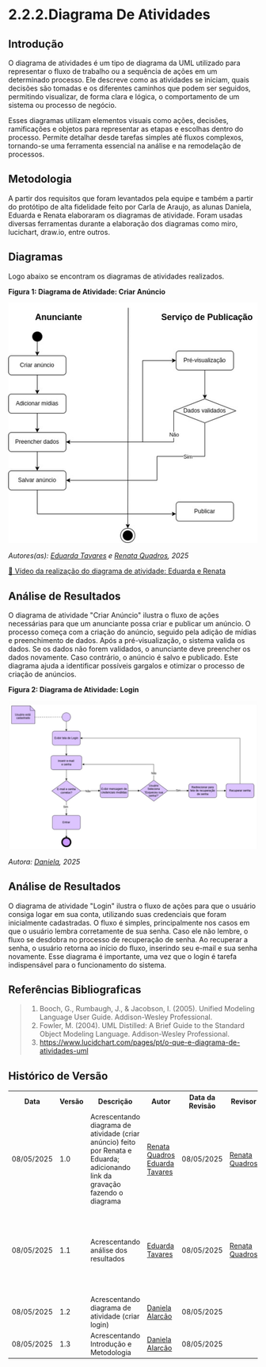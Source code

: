 # 2.2.2.Diagrama De Atividades

## Introdução
O diagrama de atividades é um tipo de diagrama da UML utilizado para representar o fluxo de trabalho ou a sequência de ações em um determinado processo. Ele descreve como as atividades se iniciam, quais decisões são tomadas e os diferentes caminhos que podem ser seguidos, permitindo visualizar, de forma clara e lógica, o comportamento de um sistema ou processo de negócio.

Esses diagramas utilizam elementos visuais como ações, decisões, ramificações e objetos para representar as etapas e escolhas dentro do processo. Permite detalhar desde tarefas simples até fluxos complexos, tornando-se uma ferramenta essencial na análise e na remodelação de processos.

## Metodologia
A partir dos requisitos que foram levantados pela equipe e também a partir do protótipo de alta fidelidade feito por Carla de Araujo, as alunas Daniela, Eduarda e Renata elaboraram os diagramas de atividade. Foram usadas diversas ferramentas durante a elaboração dos diagramas como miro, lucichart, draw.io, entre outros.

## Diagramas
Logo abaixo se encontram os diagramas de atividades realizados.

**Figura 1: Diagrama de Atividade: Criar Anúncio**

![Criar Anúncio](../assets/diagrama_criar_anuncio.jpeg)

*Autores(as): [Eduarda Tavares](https://github.com/erteduarda) e [Renata Quadros](https://github.com/RenataKurzawa), 2025* 

[🎥 Vídeo da realização do diagrama de atividade: Eduarda e Renata](https://unbbr.sharepoint.com/:v:/s/Arquiteturaedesenhodesoftwaregrupo06/EaONJKTDp_BGteBPuO7KI_IBdm7rrywcjQb-CzW-PcBSRg?e=XMSfet)

## Análise de Resultados

O diagrama de atividade "Criar Anúncio" ilustra o fluxo de ações necessárias para que um anunciante possa criar e publicar um anúncio. O processo começa com a criação do anúncio, seguido pela adição de mídias e preenchimento de dados. Após a pré-visualização, o sistema valida os dados. Se os dados não forem validados, o anunciante deve preencher os dados novamente. Caso contrário, o anúncio é salvo e publicado. Este diagrama ajuda a identificar possíveis gargalos e otimizar o processo de criação de anúncios.

**Figura 2: Diagrama de Atividade: Login**

![Login](../assets/DiagramaAtividades.jpg)

*Autora: [Daniela](https://github.com/danialarcao), 2025* 

## Análise de Resultados

O diagrama de atividade "Login" ilustra o fluxo de ações para que o usuário consiga logar em sua conta, utilizando suas credenciais que foram inicialmente cadastradas. O fluxo é simples, principalmente nos casos em que o usuário lembra corretamente de sua senha. Caso ele não lembre, o fluxo se desdobra no processo de recuperação de senha. Ao recuperar a senha, o usuário retorna ao início do fluxo, inserindo seu e-mail e sua senha novamente. Esse diagrama é importante, uma vez que o login é tarefa indispensável para o funcionamento do sistema. 

## Referências Bibliograficas

> 1. Booch, G., Rumbaugh, J., & Jacobson, I. (2005). Unified Modeling Language User Guide. Addison-Wesley Professional.
> 2. Fowler, M. (2004). UML Distilled: A Brief Guide to the Standard Object Modeling Language. Addison-Wesley Professional.
> 3. https://www.lucidchart.com/pages/pt/o-que-e-diagrama-de-atividades-uml

## Histórico de Versão

<div align="center">
    <table>
        <tr>
            <th>Data</th>
            <th>Versão</th>
            <th>Descrição</th>
            <th>Autor</th>
            <th>Data da Revisão</th>
            <th>Revisor</th>
            <th>Descrição de Revisão</th>
        </tr>
        <tr>
            <td>08/05/2025</td>
            <td>1.0</td>
            <td>Acrescentando diagrama de atividade (criar anúncio) feito por Renata e Eduarda; adicionando link da gravação fazendo o diagrama</td>
            <td><a href="https://github.com/RenataKurzawa">Renata Quadros</a> <a href="https://github.com/erteduarda">Eduarda Tavares</a></td>
            <td>08/05/2025</td>
            <td><a href="https://github.com/RenataKurzawa">Renata Quadros</a></td>
            <td>Foi revisado o diagrama de atividade da dupla que faço parte, seu posicionamento no documento e se era possível acessa-lo</td>
        </tr>
        <tr>
            <td>08/05/2025</td>
            <td>1.1</td>
            <td>Acrescentando análise dos resultados</td>
            <td><a href="https://github.com/erteduarda">Eduarda Tavares</a></td>
            <td>08/05/2025</td>
            <td><a href="https://github.com/RenataKurzawa">Renata Quadros</a></td>
            <td>Foi revisado o diagrama de atividade da dupla que faço parte, seu posicionamento no documento e se era possível acessa-lo</td>
        </tr>
        <tr>
            <td>08/05/2025</td>
            <td>1.2</td>
            <td>Acrescentando diagrama de atividade (criar login)</td>
            <td><a href="https://github.com/danialarcao">Daniela Alarcão</a></td>
            <td>08/05/2025</td>
            <td></td>
            <td></td>
        </tr>
         <tr>
            <td>08/05/2025</td>
            <td>1.3</td>
            <td>Acrescentando Introdução e Metodologia</td>
            <td><a href="https://github.com/danialarcao">Daniela Alarcão</a></td>
            <td>08/05/2025</td>
            <td></td>
            <td></td>
        </tr>
    </table>
</div>
